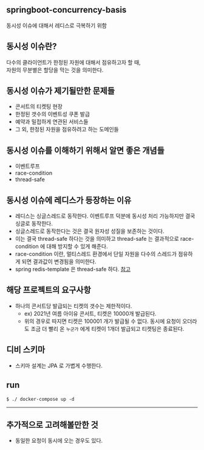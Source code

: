 ## springboot-concurrency-basis
동시성 이슈에 대해서 레디스로 극복하기 위함 <BR>

## 동시성 이슈란?
다수의 클라이언트가 한정된 자원에 대해서 점유하고자 할 때, <br>
자원의 무분별은 할당을 막는 것을 의미한다.

## 동시성 이슈가 제기될만한 문제들
* 콘서트의 티켓팅 현장
* 한정된 갯수의 이벤트성 쿠폰 발급
* 예약과 밀접하게 연관된 서비스들
* 그 외, 한정된 자원을 점유하려고 하는 도메인들

## 동시성 이슈를 이해하기 위해서 알면 좋은 개념들
* 이벤트루프
* race-condition
* thread-safe

## 동시성 이슈에 레디스가 등장하는 이유
* 레디스는 싱글스레드로 동작한다. 이벤트루프 덕분에 동시성 처리 가능하지만 결국 싱글로 동작한다.
* 싱글스레드로 동작한다는 것은 결국 원자성 성질을 보존하는 것이다.
* 이는 결국 thread-safe 하다는 것을 의미하고 thread-safe 는 결과적으로 race-condition 에 대해 방지할 수 있게 해준다.
* race-condition 이란, 멀티스레드 환경에서 단일 자원을 다수의 스레드가 점유하게 되면 결과값이 변경됨을 의미한다.
* spring redis-template 은 thread-safe 하다. [참고](https://github.com/spring-projects/spring-data-redis/blob/b6820f0f61ad6ecfa157253a24490f531983a812/src/main/java/org/springframework/data/redis/core/RedisTemplate.java#L72)

## 해당 프로젝트의 요구사항
* 하나의 콘서트당 발급되는 티켓의 갯수는 제한적이다.
    * ex) 2021년 여름 아이유 콘서트, 티켓은 10000개 발급된다.
    * 위의 경우로 따지면 티켓은 100001 개가 발급될 수 없다. 동시에 요청이 오더라도 조금 더 빨리 온 `누군가` 에게 티켓이 1개더 발급되고 티켓팅은 종료된다.

## 디비 스키마
* 스키마 설계는 JPA 로 가볍게 수행한다.

## run
```shell
$ ./ docker-compose up -d
```

<HR>

## 추가적으로 고려해볼만한 것
* 동일한 요청이 동시에 오는 경우도 있다.
    